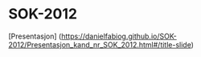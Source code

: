 # SOK-2012

[Presentasjon] (https://danielfabiog.github.io/SOK-2012/Presentasjon_kand_nr_SOK_2012.html#/title-slide)
